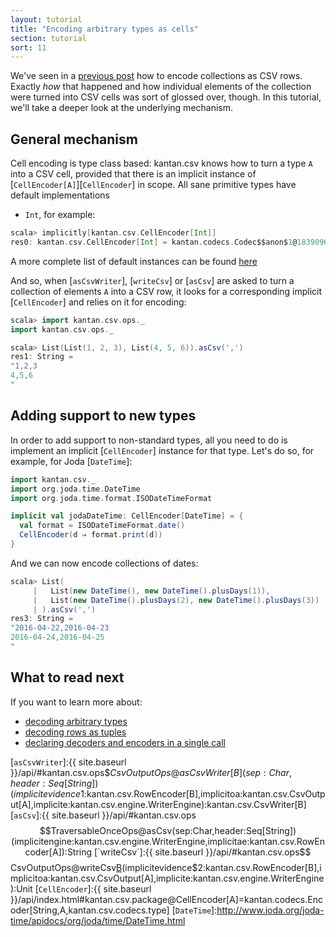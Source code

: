 ```yaml
---
layout: tutorial
title: "Encoding arbitrary types as cells"
section: tutorial
sort: 11
---
```

We've seen in a [previous post](collections_as_rows.html) how to encode collections as CSV rows. Exactly *how* that
happened and how individual elements of the collection were turned into CSV cells was sort of glossed over, though. In 
this tutorial, we'll take a deeper look at the underlying mechanism.

## General mechanism

Cell encoding is type class based: kantan.csv knows how to turn a type `A` into a CSV cell, provided that there is an
implicit instance of [`CellEncoder[A]`][`CellEncoder`] in scope. All sane primitive types have default implementations
 - `Int`, for example:

```scala
scala> implicitly[kantan.csv.CellEncoder[Int]]
res0: kantan.csv.CellEncoder[Int] = kantan.codecs.Codec$$anon$1@1839096d
```

A more complete list of default instances can be found [here](default_instances.html)

And so, when [`asCsvWriter`], [`writeCsv`] or [`asCsv`] are asked to turn a collection of elements `A` into a CSV row,
it looks for a corresponding implicit [`CellEncoder`] and relies on it for encoding:

```scala
scala> import kantan.csv.ops._
import kantan.csv.ops._

scala> List(List(1, 2, 3), List(4, 5, 6)).asCsv(',')
res1: String =
"1,2,3
4,5,6
"
```

## Adding support to new types

In order to add support to non-standard types, all you need to do is implement an implicit [`CellEncoder`] instance for
that type. Let's do so, for example, for Joda [`DateTime`]:
 
```scala
import kantan.csv._
import org.joda.time.DateTime
import org.joda.time.format.ISODateTimeFormat

implicit val jodaDateTime: CellEncoder[DateTime] = {
  val format = ISODateTimeFormat.date()
  CellEncoder(d ⇒ format.print(d))
}
```

And we can now encode collections of dates:

```scala
scala> List(
     |   List(new DateTime(), new DateTime().plusDays(1)),
     |   List(new DateTime().plusDays(2), new DateTime().plusDays(3))
     | ).asCsv(',')
res3: String =
"2016-04-22,2016-04-23
2016-04-24,2016-04-25
"
```

## What to read next
If you want to learn more about:

* [decoding arbitrary types](cells_as_arbitrary_types.html)
* [decoding rows as tuples](rows_as_tuples.html)
* [declaring decoders and encoders in a single call](codecs.html)


[`asCsvWriter`]:{{ site.baseurl }}/api/#kantan.csv.ops$$CsvOutputOps@asCsvWriter[B](sep:Char,header:Seq[String])(implicitevidence$1:kantan.csv.RowEncoder[B],implicitoa:kantan.csv.CsvOutput[A],implicite:kantan.csv.engine.WriterEngine):kantan.csv.CsvWriter[B]
[`asCsv`]:{{ site.baseurl }}/api/#kantan.csv.ops$$TraversableOnceOps@asCsv(sep:Char,header:Seq[String])(implicitengine:kantan.csv.engine.WriterEngine,implicitae:kantan.csv.RowEncoder[A]):String
[`writeCsv`]:{{ site.baseurl }}/api/#kantan.csv.ops$$CsvOutputOps@writeCsv[B](rows:TraversableOnce[B],sep:Char,header:Seq[String])(implicitevidence$2:kantan.csv.RowEncoder[B],implicitoa:kantan.csv.CsvOutput[A],implicite:kantan.csv.engine.WriterEngine):Unit
[`CellEncoder`]:{{ site.baseurl }}/api/index.html#kantan.csv.package@CellEncoder[A]=kantan.codecs.Encoder[String,A,kantan.csv.codecs.type]
[`DateTime`]:http://www.joda.org/joda-time/apidocs/org/joda/time/DateTime.html
